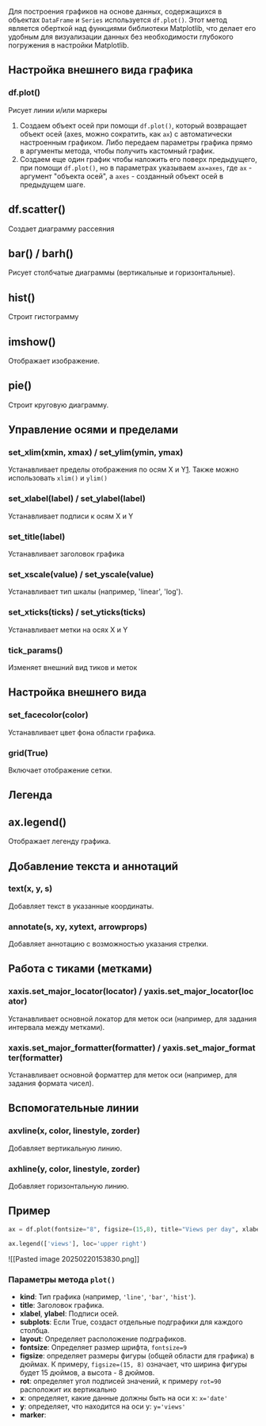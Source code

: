 
Для построения графиков на основе данных, содержащихся в объектах `DataFrame` и `Series` используется `df.plot()`. Этот метод является оберткой над функциями библиотеки Matplotlib, что делает его удобным для визуализации данных без необходимости глубокого погружения в настройки Matplotlib.

## Настройка внешнего вида графика

### df.plot()

Рисует линии и/или маркеры

1. Создаем объект осей при помощи `df.plot()`, который возвращает объект осей (axes, можно сократить, как `ax`) с автоматически настроенным графиком. Либо передаем параметры графика прямо в аргументы метода, чтобы получить кастомный график.
2. Создаем еще один график чтобы наложить его поверх предыдущего, при помощи `df.plot()`, но в параметрах указываем `ax=axes`, где `ax` - аргумент "объекта осей", а `axes` - созданный объект осей в предыдущем шаге.

## df.scatter()

Создает диаграмму рассеяния

## bar() / barh()

Рисует столбчатые диаграммы (вертикальные и горизонтальные).

## hist()

Строит гистограмму


## imshow()

Отображает изображение.

## pie()

Строит круговую диаграмму.



## Управление осями и пределами

### set_xlim(xmin, xmax) / set_ylim(ymin, ymax)
Устанавливает пределы отображения по осям X и Y[1](https://proproprogs.ru/modules/matplotlib-granichnye-znacheniya-osey-i-lokatory-dlya-metok). Также можно использовать `xlim()` и `ylim()`

### set_xlabel(label) / set_ylabel(label)

Устанавливает подписи к осям X и Y

### set_title(label)

Устанавливает заголовок графика

### set_xscale(value) / set_yscale(value)

Устанавливает тип шкалы (например, 'linear', 'log').

### set_xticks(ticks) / set_yticks(ticks)

Устанавливает метки на осях X и Y

###  tick_params()

Изменяет внешний вид тиков и меток

## Настройка внешнего вида

### set_facecolor(color)

Устанавливает цвет фона области графика.

### grid(True)

Включает отображение сетки.

## Легенда
## ax.legend()

Отображает легенду графика.

## Добавление текста и аннотаций

### text(x, y, s)

Добавляет текст в указанные координаты.

### annotate(s, xy, xytext, arrowprops)

Добавляет аннотацию с возможностью указания стрелки.

## Работа с тиками (метками)

### xaxis.set_major_locator(locator) / yaxis.set_major_locator(locator)

Устанавливает основной локатор для меток оси (например, для задания интервала между метками).

### xaxis.set_major_formatter(formatter) / yaxis.set_major_formatter(formatter)

Устанавливает основной форматтер для меток оси (например, для задания формата чисел).

## Вспомогательные линии

### axvline(x, color, linestyle, zorder)

Добавляет вертикальную линию.

### axhline(y, color, linestyle, zorder)

Добавляет горизонтальную линию.





## Пример

```Python
ax = df.plot(fontsize="8", figsize=(15,8), title="Views per day", xlabel="date", rot=90)

ax.legend(['views'], loc='upper right')
```

![[Pasted image 20250220153830.png]]




### Параметры метода `plot()`

- **kind**: Тип графика (например, `'line'`, `'bar'`, `'hist'`).
- **title**: Заголовок графика.
- **xlabel**, **ylabel**: Подписи осей.
- **subplots**: Если True, создаст отдельные подграфики для каждого столбца.
- **layout**: Определяет расположение подграфиков.
- **fontsize**: Определяет размер шрифта, `fontsize=9`
- **figsize**: определяет размеры фигуры (общей области для графика) в дюймах. К примеру, `figsize=(15, 8)` означает, что ширина фигуры будет 15 дюймов, а высота - 8 дюймов.
- **rot**: определяет угол подписей значений, к примеру `rot=90` расположит их вертикально
- **x**: определяет, какие данные должны быть на оси x: `x='date'` 
- **y**: определяет, что находится на оси y: `y='views'`
- **marker**: 


